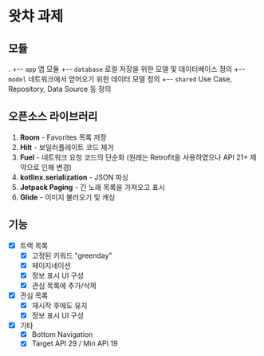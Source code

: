 # 왓챠 과제

## 모듈
.
+-- `app` 앱 모듈
+-- `database` 로컬 저장을 위한 모델 및 데이터베이스 정의
+-- `model` 네트워크에서 얻어오기 위한 데이터 모델 정의
+-- `shared` Use Case, Repository, Data Source 등 정의


## 오픈소스 라이브러리
1. **Room** - Favorites 목록 저장
2. **Hilt** - 보일러플레이트 코드 제거
3. **Fuel** - 네트워크 요청 코드의 단순화 (원래는 Retrofit을 사용하였으나 API 21+ 제약으로 인해 변경)
4. **kotlinx.serialization** - JSON 파싱
5. **Jetpack Paging** - 긴 노래 목록을 가져오고 표시
6. **Glide** - 이미지 불러오기 및 캐싱

## 기능
- [x] 트랙 목록
	- [x] 고정된 키워드 "greenday"
	- [x] 페이지네이션
	- [x] 정보 표시 UI 구성
	- [x] 관심 목록에 추가/삭제
- [x] 관심 목록
	- [x] 재시작 후에도 유지
	- [x] 정보 표시 UI 구성
- [x] 기타
	- [x] Bottom Navigation
	- [x] Target API 29 / Min API 19